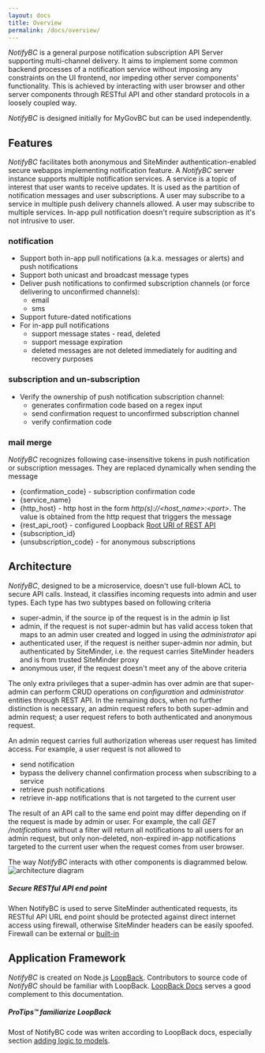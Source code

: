 ```yaml
---
layout: docs
title: Overview
permalink: /docs/overview/
---
```


*NotifyBC* is a general purpose notification subscription API Server supporting multi-channel delivery. It aims to implement some common backend processes of a notification service without imposing any constraints on the UI frontend, nor impeding other server components' functionality. This is achieved by interacting with user browser and other server components through RESTful API and other standard protocols in a loosely coupled way.

*NotifyBC* is designed initially for MyGovBC but can be used independently.

## Features
*NotifyBC* facilitates both anonymous and SiteMinder authentication-enabled secure webapps implementing notification feature. A *NotifyBC* server instance supports multiple notification services.  A service is a topic of interest that user wants to receive updates. It is used as the partition of notification messages and user subscriptions. A user may subscribe to a service in multiple push delivery channels allowed. A user may subscribe to multiple services. In-app pull notification doesn't require subscription as it's not intrusive to user.

### notification
* Support both in-app pull notifications (a.k.a. messages or alerts) and push notifications
* Support both unicast and broadcast message types
* Deliver push notifications to confirmed subscription channels (or force delivering to unconfirmed channels):
  * email
  * sms
* Support future-dated notifications
* For in-app pull notifications
  * support message states - read, deleted
  * support message expiration
  * deleted messages are not deleted immediately for auditing and recovery purposes

### subscription and un-subscription
* Verify the ownership of push notification subscription channel:
  * generates confirmation code based on a regex input
  * send confirmation request to unconfirmed subscription channel
  * verify confirmation code

### mail merge
*NotifyBC* recognizes following case-insensitive tokens in push notification or subscription messages. They are replaced dynamically when sending the message
 
* {confirmation_code} - subscription confirmation code
* {service_name} 
* {http_host} - http host in the form *http(s)://\<host_name\>:\<port\>*. The value is obtained from the http request that triggers the message
* {rest_api_root} - configured Loopback [Root URI of REST API](https://loopback.io/doc/en/lb3/config.json.html#top-level-properties)
* {subscription_id} 
* {unsubscription_code} - for anonymous subscriptions 

## Architecture

*NotifyBC*, designed to be a microservice, doesn't use full-blown ACL to secure API calls. Instead, it classifies incoming requests into admin and user types. Each type has two subtypes based on following criteria

* super-admin, if the source ip of the request is in the admin ip list
* admin, if the request is not super-admin but has valid access token that maps to an admin user created and logged in using the *administrator* api 
* authenticated user, if the request is neither super-admin nor admin, but authenticated by SiteMinder, i.e. the request carries SiteMinder headers and is from trusted SiteMinder proxy
* anonymous user, if the request doesn't meet any of the above criteria

The only extra privileges that a super-admin has over admin are that super-admin can perform CRUD operations on *configuration* and *administrator* entities through REST API. In the remaining docs, when no further distinction is necessary, an admin request refers to both super-admin and admin request; a user request refers to both authenticated and anonymous request.
 
An admin request carries full authorization whereas user request has limited access. For example, a user request is not allowed to

* send notification
* bypass the delivery channel confirmation process when subscribing to a service
* retrieve push notifications
* retrieve in-app notifications that is not targeted to the current user

The result of an API call to the same end point may differ depending on if the request is made by admin or user. For example, the call *GET /notifications* without a filter will return all notifications to all users for an admin request, but only non-deleted, non-expired in-app notifications targeted to the current user when the request comes from user browser.

The way *NotifyBC* interacts with other components is diagrammed below.
![architecture diagram]({{site.baseurl}}/img/architecture.png)

<div class="note warning">
  <h5>Secure RESTful API end point</h5>
  <p>When NotifyBC is used to serve SiteMinder authenticated requests, its RESTful API URL end point should be protected against direct internet access using firewall, otherwise SiteMinder headers can be easily spoofed. Firewall can be external or <a href="../configuration/#siteminder-reverse-proxy-ip-list-and-trusted-reverse-proxy-ip-list">built-in</a></p>
</div>

## Application Framework
*NotifyBC* is created on Node.js [LoopBack](https://loopback.io/). Contributors to source code of *NotifyBC* should be familiar with LoopBack. [LoopBack Docs](https://docs.strongloop.com/display/public/LB/LoopBack) serves a good complement to this documentation.

<div class="note">
  <h5>ProTips™ familiarize LoopBack</h5>
  <p>Most of NotifyBC code was writen according to LoopBack docs, especially section <a href="https://docs.strongloop.com/display/public/LB/Adding+logic+to+models">adding logic to models</a>.</p>
</div>
